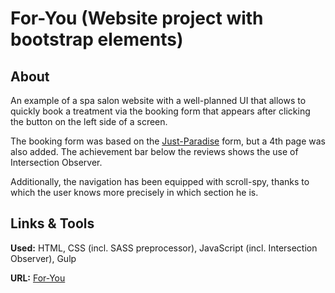 # For-You (Website project with bootstrap elements)

## About

An example of a spa salon website with a well-planned UI that allows to quickly book a treatment via the booking form that appears after clicking the button on the left side of a screen.

The booking form was based on the [Just-Paradise](https://github.com/Anathretic/second-site) form, but a 4th page was also added. The achievement bar below the reviews shows the use of Intersection Observer.

Additionally, the navigation has been equipped with scroll-spy, thanks to which the user knows more precisely in which section he is.

## Links & Tools

**Used:** HTML, CSS (incl. SASS preprocessor), JavaScript (incl. Intersection Observer), Gulp

**URL:** [For-You](https://foryou-spa.online/)